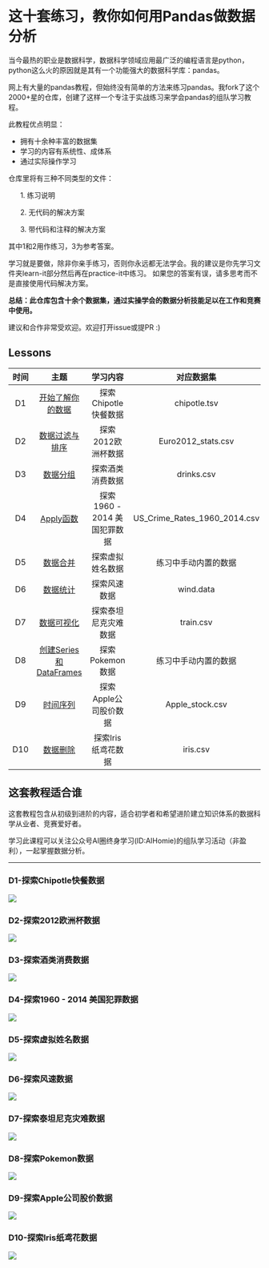 # 这十套练习，教你如何用Pandas做数据分析

当今最热的职业是数据科学，数据科学领域应用最广泛的编程语言是python，python这么火的原因就是其有一个功能强大的数据科学库：pandas。

网上有大量的pandas教程，但始终没有简单的方法来练习pandas。我fork了这个2000+星的仓库，创建了这样一个专注于实战练习来学会pandas的组队学习教程。

此教程优点明显：

- 拥有十余种丰富的数据集
- 学习的内容有系统性、成体系
- 通过实际操作学习

仓库里将有三种不同类型的文件：

&nbsp;&nbsp;&nbsp;&nbsp;&nbsp;&nbsp;1. 练习说明

&nbsp;&nbsp;&nbsp;&nbsp;&nbsp;&nbsp;2. 无代码的解决方案

&nbsp;&nbsp;&nbsp;&nbsp;&nbsp;&nbsp;3. 带代码和注释的解决方案
 
其中1和2用作练习，3为参考答案。

学习就是要做，除非你亲手练习，否则你永远都无法学会。我的建议是你先学习文件夹learn-it部分然后再在practice-it中练习。
如果您的答案有误，请多思考而不是直接使用代码解决方案。

**总结：此仓库包含十余个数据集，通过实操学会的数据分析技能足以在工作和竞赛中使用。**

建议和合作非常受欢迎。欢迎打开issue或提PR :)

## Lessons
|时间|主题|学习内容|对应数据集|练习数据集|
|:-------------:|:-------------:|:-----------:|:-------------:|:-------------:|
|D1|[开始了解你的数据](#getting-and-knowing)      | 探索Chipotle快餐数据|chipotle.tsv|Occupation、World Food Facts
|D2|[数据过滤与排序](#getting-and-knowing) | 探索2012欧洲杯数据|Euro2012_stats.csv|Chipotle、Fictional Army
|D3|[数据分组](#getting-and-knowing)      | 探索酒类消费数据|drinks.csv|Occupation、Regiment
|D4|[Apply函数](#getting-and-knowing)      | 探索1960 - 2014 美国犯罪数据|US_Crime_Rates_1960_2014.csv|students_alcohol_consumption
|D5|[数据合并](#getting-and-knowing)      | 探索虚拟姓名数据|练习中手动内置的数据|auto_mp、housing market
|D6|[数据统计](#getting-and-knowing)      | 探索风速数据|wind.data|us_baby_names
|D7|[数据可视化](#getting-and-knowing)      | 探索泰坦尼克灾难数据|train.csv|chipotle、online_retail、scores、tips
|D8|[创建Series和DataFrames](#getting-and-knowing)      | 探索Pokemon数据|练习中手动内置的数据|pokemon
|D9|[时间序列](#getting-and-knowing)      | 探索Apple公司股价数据|Apple_stock.csv|financial_data、investor
|D10|[数据删除](#getting-and-knowing)      | 探索Iris纸鸢花数据|iris.csv|Wine

## 这套教程适合谁

这套教程包含从初级到进阶的内容，适合初学者和希望进阶建立知识体系的数据科学从业者、竞赛爱好者。

学习此课程可以关注公众号AI圈终身学习(ID:AIHomie)的组队学习活动（非盈利），一起掌握数据分析。


----

### D1-探索Chipotle快餐数据

![](https://aigroupz-1258285787.cos.ap-shanghai.myqcloud.com/blog/15511898142985.jpg)

### D2-探索2012欧洲杯数据

![](https://aigroupz-1258285787.cos.ap-shanghai.myqcloud.com/blog/15511897834596.jpg)

### D3-探索酒类消费数据
![](https://aigroupz-1258285787.cos.ap-shanghai.myqcloud.com/blog/15511898936358.jpg)

### D4-探索1960 - 2014 美国犯罪数据
![](https://aigroupz-1258285787.cos.ap-shanghai.myqcloud.com/blog/15511899100688.jpg)
### D5-探索虚拟姓名数据
![](https://aigroupz-1258285787.cos.ap-shanghai.myqcloud.com/blog/15511899977731.jpg)

### D6-探索风速数据
![](https://aigroupz-1258285787.cos.ap-shanghai.myqcloud.com/blog/15511899582926.jpg)
### D7-探索泰坦尼克灾难数据
![](https://aigroupz-1258285787.cos.ap-shanghai.myqcloud.com/blog/15511900235664.jpg)

### D8-探索Pokemon数据
![](https://aigroupz-1258285787.cos.ap-shanghai.myqcloud.com/blog/15511897232431.jpg)

### D9-探索Apple公司股价数据

![](https://aigroupz-1258285787.cos.ap-shanghai.myqcloud.com/blog/15511900566782.jpg)

### D10-探索Iris纸鸢花数据

![](https://aigroupz-1258285787.cos.ap-shanghai.myqcloud.com/blog/15511901015163.jpg)

